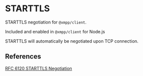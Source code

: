 # STARTTLS

STARTTLS negotiation for `@xmpp/client`.

Included and enabled in `@xmpp/client` for Node.js

STARTTLS will automatically be negotiated upon TCP connection.

## References

[RFC 6120 STARTTLS Negotiation](https://xmpp.org/rfcs/rfc6120.html#tls)
